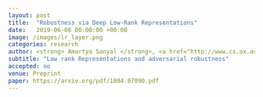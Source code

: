 ```yaml
---
layout: post
title:  "Robustness via Deep Low-Rank Representations"
date:   2019-06-08 00:00:00 +00:00
image: /images/lr_layer.png
categories: research
author: <strong> Amartya Sanyal </strong>, <a href="http://www.cs.ox.ac.uk/people/varun.kanade/myindex.html"> Varun Kanade</a>, <a href="https://www.robots.ox.ac.uk/~phst/">Philip H.S. Torr</a>, <a href="https://puneetkdokania.github.io/">Puneet Dokania</a>
subtitle: "Low rank Representations and adversarial robustness"
accepted: no
venue: Preprint
paper: https://arxiv.org/pdf/1804.07090.pdf
---
```

